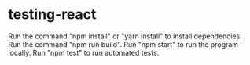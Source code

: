 # testing-react

Run the command "npm install" or "yarn install" to install dependencies.
Run the command "npm run build".
Run "npm start" to run the program locally.
Run "npm test" to run automated tests.
